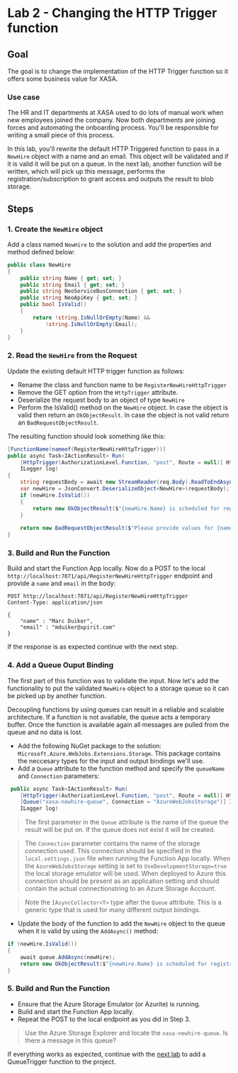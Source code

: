# Lab 2 - Changing the HTTP Trigger function

## Goal

The goal is to change the implementation of the HTTP Trigger function so it offers some business value for XASA.

### Use case
The HR and IT departments at XASA used to do lots of manual work when new employees joined the company. Now both departments are joining forces and automating the onboarding process. You'll be responsible for writing a small piece of this process. 

In this lab, you'll rewrite the default HTTP Triggered function to pass in a `NewHire` object with a name and an email. This object will be validated and if it is valid it will be put on a queue. In the next lab, another function will be written, which will pick up this message, performs the registration/subscription to grant access and outputs the result to blob storage.

## Steps

### 1. Create the `NewHire` object

Add a class named `NewHire` to the solution and add the properties and method defined below:

```csharp
public class NewHire
{
    public string Name { get; set; }
    public string Email { get; set; }
    public string NeoServiceBusConnection { get; set; }
    public string NeoApiKey { get; set; }
    public bool IsValid()
    {
        return !string.IsNullOrEmpty(Name) &&
            !string.IsNullOrEmpty(Email);
    }
}
```

### 2. Read the `NewHire` from the Request

Update the existing default HTTP trigger function as follows:

- Rename the class and function name to be `RegisterNewHireHttpTrigger`
- Remove the GET option from the `HttpTrigger` attribute.
- Deserialize the request body to an object of type `NewHire`
- Perform the IsValid() method on the `NewHire` object. In case the object is valid then return an `OkObjectResult`. In case the object is not valid return an `BadRequestObjectResult`.

The resulting function should look something like this:

```csharp
[FunctionName(nameof(RegisterNewHireHttpTrigger))]
public async Task<IActionResult> Run(
    [HttpTrigger(AuthorizationLevel.Function, "post", Route = null)] HttpRequest req,
    ILogger log)
{
    string requestBody = await new StreamReader(req.Body).ReadToEndAsync();
    var newHire = JsonConvert.DeserializeObject<NewHire>(requestBody);
    if (newHire.IsValid())
    {
        return new OkObjectResult($"{newHire.Name} is scheduled for registration.");
    }
    
    return new BadRequestObjectResult($"Please provide values for {nameof(NewHire.Name)} and {nameof(NewHire.Email)}");
}
```

### 3. Build and Run the Function 

Build and start the Function App locally. Now do a POST to the local `http://localhost:7071/api/RegisterNewHireHttpTrigger` endpoint and provide a `name` and `email` in the body:

```http
POST http://localhost:7071/api/RegisterNewHireHttpTrigger
Content-Type: application/json

{
    "name" : "Marc Duiker",
    "email" : "mduiker@xpirit.com"
}
```

If the response is as expected continue with the next step.

### 4. Add a Queue Ouput Binding

The first part of this function was to validate the input. Now let's add the functionality to put the validated `NewHire` object to a storage queue so it can be picked up by another function.

Decoupling functions by using queues can result in a reliable and scalable architecture. If a function is not available, the queue acts a temporary buffer. Once the function is available again all messages are pulled from the queue and no data is lost.

- Add the following NuGet package to the solution: `Microsoft.Azure.WebJobs.Extensions.Storage`. This package contains the neccesary types for the input and output bindings we'll use.
- Add a `Queue` attribute to the function method and specify the `queueName` and `Connection` parameters:

```csharp
 public async Task<IActionResult> Run(
    [HttpTrigger(AuthorizationLevel.Function, "post", Route = null)] HttpRequest req,
    [Queue("xasa-newhire-queue", Connection = "AzureWebJobsStorage")] IAsyncCollector<NewHire> queue,
    ILogger log)
```

> The first parameter in the `Queue` attribute is the name of the queue the result will be put on. If the queue does not exist it will be created.

> The `Connection` parameter contains the name of the storage connection used. This connection should be specified in the `local.settings.json` file when running the Function App locally. When the `AzureWebJobsStorage` setting is set to `UseDevelopmentStorage=true` the local storage emulator will be used. When deployed to Azure this connection should be present as an application setting and should contain the actual connectionstring to an Azure Storage Account.

> Note the `IAsyncCollector<T>` type after the `Queue` attribute. This is a generic type that is used for many different output bindings.

- Update the body of the function to add the `NewHire` object to the queue when it is valid by using the `AddAsync()` method:

```csharp
if (newHire.IsValid())
{
    await queue.AddAsync(newHire);
    return new OkObjectResult($"{newHire.Name} is scheduled for registration.");
}
```

### 5. Build and Run the Function

- Ensure that the Azure Storage Emulator (or Azurite) is running.
- Build and start the Function App locally.
- Repeat the POST to the local endpoint as you did in Step 3.

> Use the Azure Storage Explorer and locate the `xasa-newhire-queue`. Is there a message in this queue?

If everything works as expected, continue with the [next lab](3_create_queuetrigger_function.md) to add a QueueTrigger function to the project.




